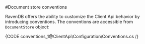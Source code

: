﻿#Document store conventions

RavenDB offers the ability to customize the Client Api behavior by introducing conventions. The conventions are accessible from `DocumentStore` object:

{CODE conventions_1@ClientApi\Configuration\Conventions.cs /}

##
